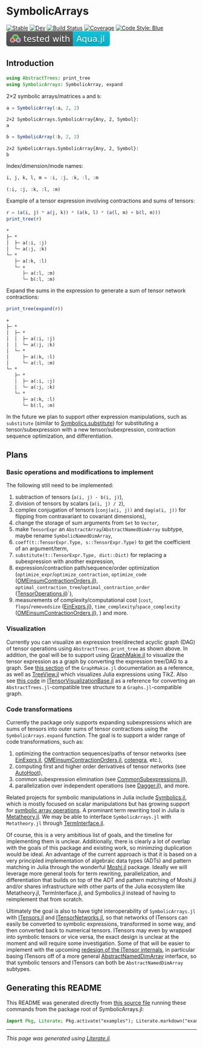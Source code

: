 # SymbolicArrays

[![Stable](https://img.shields.io/badge/docs-stable-blue.svg)](https://mtfishman.github.io/SymbolicArrays.jl/stable/)
[![Dev](https://img.shields.io/badge/docs-dev-blue.svg)](https://mtfishman.github.io/SymbolicArrays.jl/dev/)
[![Build Status](https://github.com/mtfishman/SymbolicArrays.jl/actions/workflows/CI.yml/badge.svg?branch=main)](https://github.com/mtfishman/SymbolicArrays.jl/actions/workflows/CI.yml?query=branch%3Amain)
[![Coverage](https://codecov.io/gh/mtfishman/SymbolicArrays.jl/branch/main/graph/badge.svg)](https://codecov.io/gh/mtfishman/SymbolicArrays.jl)
[![Code Style: Blue](https://img.shields.io/badge/code%20style-blue-4495d1.svg)](https://github.com/invenia/BlueStyle)
[![Aqua](https://raw.githubusercontent.com/JuliaTesting/Aqua.jl/master/badge.svg)](https://github.com/JuliaTesting/Aqua.jl)

## Introduction

````julia
using AbstractTrees: print_tree
using SymbolicArrays: SymbolicArray, expand
````

2×2 symbolic arrays/matrices `a` and `b`:

````julia
a = SymbolicArray(:a, 2, 2)
````

````
2×2 SymbolicArrays.SymbolicArray{Any, 2, Symbol}:
a
````

````julia
b = SymbolicArray(:b, 2, 2)
````

````
2×2 SymbolicArrays.SymbolicArray{Any, 2, Symbol}:
b
````

Index/dimension/mode names:

````julia
i, j, k, l, m = :i, :j, :k, :l, :m
````

````
(:i, :j, :k, :l, :m)
````

Example of a tensor expression involving contractions
and sums of tensors:

````julia
r = (a(i, j) * a(j, k)) * (a(k, l) * (a(l, m) + b(l, m)))
print_tree(r)
````

````
*
├─ *
│  ├─ a(:i, :j)
│  └─ a(:j, :k)
└─ *
   ├─ a(:k, :l)
   └─ +
      ├─ a(:l, :m)
      └─ b(:l, :m)

````

Expand the sums in the expression to generate
a sum of tensor network contractions:

````julia
print_tree(expand(r))
````

````
+
├─ *
│  ├─ *
│  │  ├─ a(:i, :j)
│  │  └─ a(:j, :k)
│  └─ *
│     ├─ a(:k, :l)
│     └─ a(:l, :m)
└─ *
   ├─ *
   │  ├─ a(:i, :j)
   │  └─ a(:j, :k)
   └─ *
      ├─ a(:k, :l)
      └─ b(:l, :m)

````

In the future we plan to support other expression manipulations, such as `substitute`
(similar to [Symbolics.substitute](https://docs.sciml.ai/Symbolics/stable/manual/expression_manipulation/#SymbolicUtils.substitute))
for substituting a tensor/subexpression with a new tensor/subexpression, contraction sequence
optimization, and differentiation.

## Plans

### Basic operations and modifications to implement

The following still need to be implemented:
1. subtraction of tensors (`a(i, j) - b(i, j)`),
2. division of tensors by scalars (`a(i, j) / 2`),
3. complex conjugation of tensors (`conj(a(i, j))` and `dag(a(i, j))` for flipping from contravariant to covariant dimensions),
4. change the storage of sum arguments from `Set` to `Vector`,
5. make `TensorExpr` an `AbstractArray`/`AbstractNamedDimArray` subtype, maybe rename `SymbolicNamedDimArray`,
6. `coeff(t::TensorExpr.Type, s::TensorExpr.Type)` to get the coefficient of an argument/term,
7. `substitute(t::TensorExpr.Type, dict::Dict)` for replacing a subexpression with another expression,
8. expression/contraction path/sequence/order optimization (`optimize_expr`/`optimize_contraction`,
`optimize_code` ([OMEinsumContractionOrders.jl](https://github.com/TensorBFS/OMEinsumContractionOrders.jl)),
`optimal_contraction_tree`/`optimal_contraction_order` ([TensorOperations.jl](https://jutho.github.io/TensorOperations.jl/stable/man/indexnotation/#TensorOperations.@tensoropt))`),
9. measurements of complexity/computational cost (`cost`, `flops`/`removedsize`
([EinExprs.jl](https://bsc-quantic.github.io/EinExprs.jl/stable/counters)),
`time_complexity`/`space_complexity` ([OMEinsumContractionOrders.jl](https://github.com/TensorBFS/OMEinsumContractionOrders.jl)),
)
and more.

### Visualization

Currently you can visualize an expression tree/directed acyclic graph (DAG) of tensor operations using
`AbstractTrees.print_tree` as shown above. In addition, the goal will be to support using
[GraphMakie.jl](https://graph.makie.org/stable/generated/syntaxtree) to visualize the tensor expression
as a graph by converting the expression tree/DAG to a graph. See [this section](https://graph.makie.org/stable/generated/syntaxtree)
of the `GraphMakie.jl` documentation as a reference, as well as [TreeView.jl](https://github.com/JuliaTeX/TreeView.jl)
which visualizes Julia expressions using TikZ. Also see [this code](https://github.com/ITensor/ITensorVisualizationBase.jl/blob/v0.1.11/src/visualize.jl#L62-L102)
in [ITensorVisualizationBase.jl](https://github.com/ITensor/ITensorVisualizationBase.jl) as a reference for converting
an `AbstractTrees.jl`-compatible tree structure to a `Graphs.jl`-compatible graph.

### Code transformations

Currently the package only supports expanding subexpressions which are sums of tensors into
outer sums of tensor contractions using the `SymbolicArrays.expand` function.
The goal is to support a wider range of code transformations, such as:
1. optimizing the contraction sequences/paths of tensor networks (see [EinExprs.jl](https://github.com/bsc-quantic/EinExprs.jl),
[OMEinsumContractionOrders.jl](https://github.com/TensorBFS/OMEinsumContractionOrders.jl), [cotengra](https://github.com/jcmgray/cotengra), etc.),
2. computing first and higher order derivatives of tensor networks (see [AutoHoot](https://github.com/LinjianMa/AutoHOOT)),
3. common subexpression elimination (see [CommonSubexpressions.jl](https://github.com/rdeits/CommonSubexpressions.jl)),
4. parallelization over independent operations (see [Dagger.jl](https://github.com/JuliaParallel/Dagger.jl)),
and more.

Related projects for symbolic manipulations in Julia include [Symbolics.jl](https://github.com/JuliaSymbolics/Symbolics.jl),
which is mostly focused on scalar manipulations but has growing support for
[symbolic array operations](https://symbolics.juliasymbolics.org/stable/manual/arrays/#symbolic_arrays).
A prominant term rewriting tool in Julia is [Metatheory.jl](https://github.com/JuliaSymbolics/Metatheory.jl).
We may be able to interface `SymbolicArrays.jl` with `Metatheory.jl` through
[TermInterface.jl](https://github.com/JuliaSymbolics/TermInterface.jl).

Of course, this is a very ambitious list of goals, and the timeline for implementing them is unclear.
Additionally, there is clearly a lot of overlap with the goals of this package and existing work,
so minimzing duplication would be ideal. An advantage of the current approach is that it is based on
a very principled implementation of algebraic data types (ADTs) and pattern matching in Julia
through the wonderful [Moshi.jl](https://github.com/Roger-luo/Moshi.jl) package. Ideally
we will leverage more general tools for term rewriting, parallelization, and differentiation
that builds on top of the ADT and pattern matching of Moshi.jl and/or shares infrastructure with
other parts of the Julia ecosystem like Metatheory.jl, TermInterface.jl, and Symbolics.jl instead
of having to reimplement that from scratch.

Ultimately the goal is also to have tight interoperability of `SymbolicArrays.jl` with [ITensors.jl](https://github.com/ITensor/ITensors.jl)
and [ITensorNetworks.jl](https://github.com/ITensor/ITensorNetworks.jl), so that networks of ITensors can easily be
converted to symbolic expressions, transformed in some way, and then converted back to numerical tensors. ITensors
may even by wrapped into symbolic tensors or vice versa, the exact design is unclear at the moment and will require
some investigation. Some of that will be easier to implement with the upcoming
[redesign of the ITensor internals](https://github.com/ITensor/ITensors.jl/issues/1250), in particular basing
ITensors off of a more general [AbstractNamedDimArray](https://github.com/ITensor/ITensors.jl/tree/v0.6.17/NDTensors/src/lib/NamedDimsArrays)
interface, so that symbolic tensors and ITensors can both be `AbstractNamedDimArray` subtypes.

## Generating this README

This README was generated directly from
[this source file](https://github.com/mtfishman/SymbolicArrays.jl/blob/main/examples/README.jl)
running these commands from the package root of SymbolicArrays.jl:

```julia
import Pkg, Literate; Pkg.activate("examples"); Literate.markdown("examples/README.jl", "."; flavor=Literate.CommonMarkFlavor(), execute=true)
```

---

*This page was generated using [Literate.jl](https://github.com/fredrikekre/Literate.jl).*

